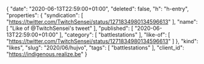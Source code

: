 {
  "date": "2020-06-13T22:59:00+01:00",
  "deleted": false,
  "h": "h-entry",
  "properties": {
    "syndication": [
      "https://twitter.com/TwitchSensei/status/1271834980134596613"
    ],
    "name": [
      "Like of @TwitchSensei's tweet"
    ],
    "published": [
      "2020-06-13T22:59:00+01:00"
    ],
    "category": [
      "battlestations"
    ],
    "like-of": [
      "https://twitter.com/TwitchSensei/status/1271834980134596613"
    ]
  },
  "kind": "likes",
  "slug": "2020/06/hujvo",
  "tags": [
    "battlestations"
  ],
  "client_id": "https://indigenous.realize.be"
}
